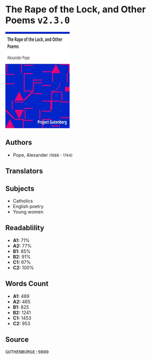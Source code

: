 # The Rape of the Lock, and Other Poems <kbd>v2.3.0</kbd>

![](./cover.medium.jpg "")

## Authors


 - Pope, Alexander <small>(1688 - 1744)</small>

## Translators



## Subjects


 - Catholics
 - English poetry
 - Young women

## Readablility


 - **A1:** 71%
 - **A2:** 77%
 - **B1:** 85%
 - **B2:** 91%
 - **C1:** 97%
 - **C2:** 100%

## Words Count


 - **A1:** 489
 - **A2:** 465
 - **B1:** 825
 - **B2:** 1241
 - **C1:** 1453
 - **C2:** 953

## Source


<kbd>GUTHENBURGE:9800</kbd>
